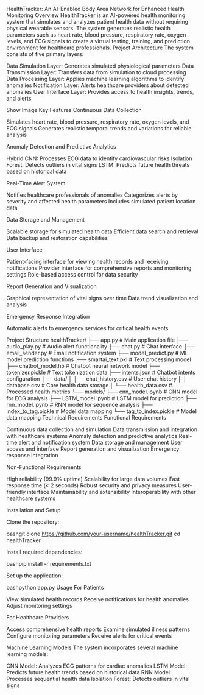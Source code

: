 HealthTracker: An AI-Enabled Body Area Network for Enhanced Health Monitoring
Overview
HealthTracker is an AI-powered health monitoring system that simulates and analyzes patient health data without requiring physical wearable sensors. The system generates realistic health parameters such as heart rate, blood pressure, respiratory rate, oxygen levels, and ECG signals to create a virtual testing, training, and prediction environment for healthcare professionals.
Project Architecture
The system consists of five primary layers:

Data Simulation Layer: Generates simulated physiological parameters
Data Transmission Layer: Transfers data from simulation to cloud processing
Data Processing Layer: Applies machine learning algorithms to identify anomalies
Notification Layer: Alerts healthcare providers about detected anomalies
User Interface Layer: Provides access to health insights, trends, and alerts

Show Image
Key Features
Continuous Data Collection

Simulates heart rate, blood pressure, respiratory rate, oxygen levels, and ECG signals
Generates realistic temporal trends and variations for reliable analysis

Anomaly Detection and Predictive Analytics

Hybrid CNN: Processes ECG data to identify cardiovascular risks
Isolation Forest: Detects outliers in vital signs
LSTM: Predicts future health threats based on historical data

Real-Time Alert System

Notifies healthcare professionals of anomalies
Categorizes alerts by severity and affected health parameters
Includes simulated patient location data

Data Storage and Management

Scalable storage for simulated health data
Efficient data search and retrieval
Data backup and restoration capabilities

User Interface

Patient-facing interface for viewing health records and receiving notifications
Provider interface for comprehensive reports and monitoring settings
Role-based access control for data security

Report Generation and Visualization

Graphical representation of vital signs over time
Data trend visualization and analysis

Emergency Response Integration

Automatic alerts to emergency services for critical health events

Project Structure
healthTracker/
├── app.py                   # Main application file
├── audio_play.py            # Audio alert functionality
├── chat.py                  # Chat interface
├── email_sender.py          # Email notification system
├── model_predict.py         # ML model prediction functions
├── smartai_text.pkl         # Text processing model
├── chatbot_model.h5         # Chatbot neural network model
├── tokenizer.pickle         # Text tokenization data
├── intents.json             # Chatbot intents configuration
├── data/
│   ├── chat_history.csv     # User chat history
│   ├── database.csv         # Core health data storage
│   └── health_data.csv      # Processed health metrics
└── models/
    ├── cnn_model.ipynb      # CNN model for ECG analysis
    ├── LSTM_model.ipynb     # LSTM model for prediction
    ├── rnn_model.ipynb      # RNN model for sequence analysis
    ├── index_to_tag.pickle  # Model data mapping
    └── tag_to_index.pickle  # Model data mapping
Technical Requirements
Functional Requirements

Continuous data collection and simulation
Data transmission and integration with healthcare systems
Anomaly detection and predictive analytics
Real-time alert and notification system
Data storage and management
User access and interface
Report generation and visualization
Emergency response integration

Non-Functional Requirements

High reliability (99.9% uptime)
Scalability for large data volumes
Fast response time (< 2 seconds)
Robust security and privacy measures
User-friendly interface
Maintainability and extensibility
Interoperability with other healthcare systems

Installation and Setup

Clone the repository:

bashgit clone https://github.com/your-username/healthTracker.git
cd healthTracker

Install required dependencies:

bashpip install -r requirements.txt

Set up the application:

bashpython app.py
Usage
For Patients

View simulated health records
Receive notifications for health anomalies
Adjust monitoring settings

For Healthcare Providers

Access comprehensive health reports
Examine simulated illness patterns
Configure monitoring parameters
Receive alerts for critical events

Machine Learning Models
The system incorporates several machine learning models:

CNN Model: Analyzes ECG patterns for cardiac anomalies
LSTM Model: Predicts future health trends based on historical data
RNN Model: Processes sequential health data
Isolation Forest: Detects outliers in vital signs
